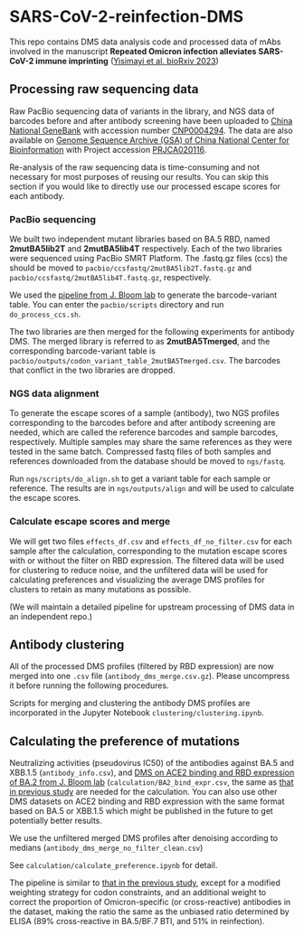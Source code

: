 # SARS-CoV-2-reinfection-DMS
This repo contains DMS data analysis code and processed data of mAbs involved in the manuscript **Repeated Omicron infection alleviates SARS-CoV-2 immune imprinting** ([Yisimayi et al. bioRxiv 2023](https://www.biorxiv.org/content/10.1101/2023.05.01.538516))

## Processing raw sequencing data

Raw PacBio sequencing data of variants in the library, and NGS data of barcodes before and after antibody screening have been uploaded to [China National GeneBank](db.cngb.org) with accession number [CNP0004294](https://db.cngb.org/search/project/CNP0004294). The data are also available on [Genome Sequence Archive (GSA) of China National Center for Bioinformation](https://ngdc.cncb.ac.cn/gsa) with Project accession [PRJCA020116](https://ngdc.cncb.ac.cn/bioproject/browse/PRJCA020116).

Re-analysis of the raw sequencing data is time-consuming and not necessary for most purposes of reusing our results. You can skip this section if you would like to directly use our processed escape scores for each antibody.

### PacBio sequencing 

We built two independent mutant libraries based on BA.5 RBD, named **2mutBA5lib2T** and **2mutBA5lib4T** respectively. Each of the two libraries were sequenced using PacBio SMRT Platform. The .fastq.gz files (ccs) the should be moved to `pacbio/ccsfastq/2mutBA5lib2T.fastq.gz` and `pacbio/ccsfastq/2mutBA5lib4T.fastq.gz`, respectively.

We used the [pipeline from J. Bloom lab](https://github.com/jbloomlab/SARS-CoV-2-RBD_DMS/) to generate the barcode-variant table. You can enter the `pacbio/scripts` directory and run `do_process_ccs.sh`.

The two libraries are then merged for the following experiments for antibody DMS. The merged library is referred to as **2mutBA5Tmerged**, and the corresponding barcode-variant table is `pacbio/outputs/codon_variant_table_2mutBA5Tmerged.csv`. The barcodes that conflict in the two libraries are dropped.

### NGS data alignment

To generate the escape scores of a sample (antibody), two NGS profiles corresponding to the barcodes before and after antibody screening are needed, which are called the reference barcodes and sample barcodes, respectively. Multiple samples may share the same references as they were tested in the same batch. Compressed fastq files of both samples and references downloaded from the database should be moved to `ngs/fastq`.

Run `ngs/scripts/do_align.sh` to get a variant table for each sample or reference. The results are in `ngs/outputs/align` and will be used to calculate the escape scores.

### Calculate escape scores and merge

We will get two files `effects_df.csv` and `effects_df_no_filter.csv` for each sample after the calculation, corresponding to the mutation escape scores with or without the filter on RBD expression. The filtered data will be used for clustering to reduce noise, and the unfiltered data will be used for calculating preferences and visualizing the average DMS profiles for clusters to retain as many mutations as possible.

(We will maintain a detailed pipeline for upstream processing of DMS data in an independent repo.)

## Antibody clustering

All of the processed DMS profiles (filtered by RBD expression) are now merged into one `.csv` file (`antibody_dms_merge.csv.gz`). Please uncompress it before running the following procedures. 

Scripts for merging and clustering the antibody DMS profiles are incorporated in the Jupyter Notebook `clustering/clustering.ipynb`. 

## Calculating the preference of mutations

Neutralizing activities (pseudovirus IC50) of the antibodies against BA.5 and XBB.1.5 (`antibody_info.csv`), and [DMS on ACE2 binding and RBD expression of BA.2 from J. Bloom lab](https://doi.org/10.1371/journal.ppat.1010951) (`calculation/BA2_bind_expr.csv`, the same as [that in previous study](https://github.com/jianfcpku/convergent_RBD_evolution/blob/main/bind_expr/bind_expr_BA2.csv) are needed for the calculation. You can also use other DMS datasets on ACE2 binding and RBD expression with the same format based on BA.5 or XBB.1.5 which might be published in the future to get potentially better results.

We use the unfiltered merged DMS profiles after denoising according to medians (`antibody_dms_merge_no_filter_clean.csv`)

See `calculation/calculate_preference.ipynb` for detail. 

The pipeline is similar to [that in the previous study](https://github.com/jianfcpku/convergent_RBD_evolution), except for a modified weighting strategy for codon constraints, and an additional weight to correct the proportion of Omicron-specific (or cross-reactive) antibodies in the dataset, making the ratio the same as the unbiased ratio determined by ELISA (89% cross-reactive in BA.5/BF.7 BTI, and 51% in reinfection).
